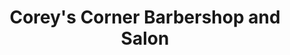 ---
title: "Corey's Corner Barbershop and Salon"
url: /hartford/coreys-corner-barbershop-and-salon/
shop: hairdresser
---